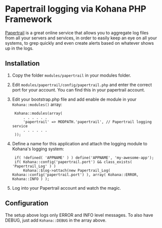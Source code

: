 Papertrail logging via Kohana PHP Framework
===========================================

[Papertrail](http://papertrailapp.com) is a great online service that allows you to aggregate log files from all your servers and services, in order to easily keep an eye on all your systems, to grep quickly and even create alerts based on whatever shows up in the logs.

Installation
------------

1. Copy the folder `modules/papertrail` in your modules folder.
1. Edit `modules/papertrail/config/papertrail.php` and enter the correct port for your account. You can find this in your papertrail account.
1. Edit your bootstrap.php file and add enable de module in your `Kohana::modules()` array:
        
        Kohana::modules(array(
            . . . . . .
            'papertrail' => MODPATH.'papertrail', // Papertrail logging service
            . . . . . .
        ));

1. Define a name for this application and attach the logging module to Kohana's logging system:

        if( !defined( 'APPNAME' ) ) define('APPNAME', 'my-awesome-app');
        if( Kohana::config('papertrail.port') && class_exists( 'Papertrail_Log' ) )
            Kohana::$log->attach(new Papertrail_Log( Kohana::config('papertrail.port') ), array( Kohana::ERROR, Kohana::INFO ) );

1. Log into your Papertrail account and watch the magic.

Configuration
-------------

The setup above logs only ERROR and INFO level messages. To also have DEBUG, just add `Kohana::DEBUG` in the array above.